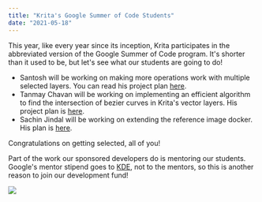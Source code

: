 ```yaml
---
title: "Krita's Google Summer of Code Students"
date: "2021-05-18"
---
```


This year, like every year since its inception, Krita participates in the abbreviated version of the Google Summer of Code program. It's shorter than it used to be, but let's see what our students are going to do!

- Santosh will be working on making more operations work with multiple selected layers. You can read his project plan [here](https://docs.google.com/document/d/1oklfdlHk3rjBhEoMB6VrUX4kKcRdF_MOS4BKSnJpEdc/edit#heading=h.ns56j11gmn3u).
- Tanmay Chavan will be working on implementing an efficient algorithm to find the intersection of bezier curves in Krita's vector layers. His project plan is [here](https://docs.google.com/document/d/1c8oHu8AkLZza3O4vzk2YIRrm0sXlVMfva9IRVMsXKuo/edit).
- Sachin Jindal will be working on extending the reference image docker. His plan is [here](https://docs.google.com/document/d/14M8rsLAfCT6QYblgK6Uz3Gh_n_fI7Idn1F3a_KbRb8c).

Congratulations on getting selected, all of you!

Part of the work our sponsored developers do is mentoring our students. Google's mentor stipend goes to [KDE](https://www.kde.org), not to the mentors, so this is another reason to join our development fund!

[![](https://krita.org/wp-content/uploads/2021/05/landing-page-banner.png)](https://fund.krita.org)
